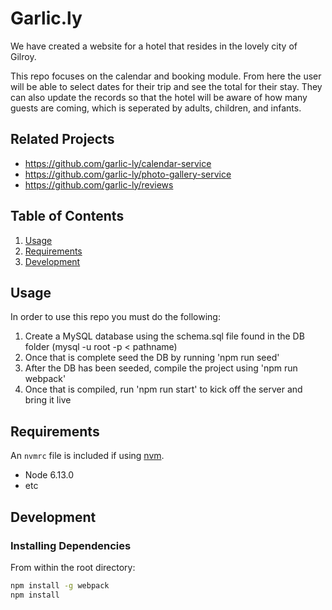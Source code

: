 # Garlic.ly
We have created a website for a hotel that resides in the lovely city of Gilroy.

This repo focuses on the calendar and booking module. From here the user will be able to select dates for their trip and see the total for their stay. They can also update the records so that the hotel will be aware of how many guests are coming, which is seperated by adults, children, and infants.

## Related Projects

  - https://github.com/garlic-ly/calendar-service
  - https://github.com/garlic-ly/photo-gallery-service
  - https://github.com/garlic-ly/reviews

## Table of Contents

1. [Usage](#Usage)
1. [Requirements](#requirements)
1. [Development](#development)

## Usage

In order to use this repo you must do the following:
1. Create a MySQL database using the schema.sql file found in the DB folder (mysql -u root -p < pathname)
2. Once that is complete seed the DB by running 'npm run seed'
3. After the DB has been seeded, compile the project using 'npm run webpack'
4. Once that is compiled, run 'npm run start' to kick off the server and bring it live

## Requirements

An `nvmrc` file is included if using [nvm](https://github.com/creationix/nvm).

- Node 6.13.0
- etc

## Development

### Installing Dependencies

From within the root directory:

```sh
npm install -g webpack
npm install
```


